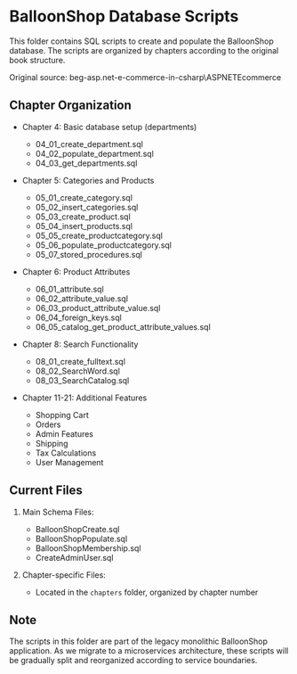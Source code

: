 # BalloonShop Database Scripts

This folder contains SQL scripts to create and populate the BalloonShop database. The scripts are organized by chapters according to the original book structure.

Original source: beg-asp.net-e-commerce-in-csharp\ASPNETEcommerce

## Chapter Organization

- Chapter 4: Basic database setup (departments)
  - 04_01_create_department.sql
  - 04_02_populate_department.sql
  - 04_03_get_departments.sql

- Chapter 5: Categories and Products
  - 05_01_create_category.sql
  - 05_02_insert_categories.sql
  - 05_03_create_product.sql
  - 05_04_insert_products.sql
  - 05_05_create_productcategory.sql
  - 05_06_populate_productcategory.sql
  - 05_07_stored_procedures.sql

- Chapter 6: Product Attributes
  - 06_01_attribute.sql
  - 06_02_attribute_value.sql
  - 06_03_product_attribute_value.sql
  - 06_04_foreign_keys.sql
  - 06_05_catalog_get_product_attribute_values.sql

- Chapter 8: Search Functionality
  - 08_01_create_fulltext.sql
  - 08_02_SearchWord.sql
  - 08_03_SearchCatalog.sql

- Chapter 11-21: Additional Features
  - Shopping Cart
  - Orders
  - Admin Features
  - Shipping
  - Tax Calculations
  - User Management

## Current Files

1. Main Schema Files:
   - BalloonShopCreate.sql
   - BalloonShopPopulate.sql
   - BalloonShopMembership.sql
   - CreateAdminUser.sql

2. Chapter-specific Files:
   - Located in the `chapters` folder, organized by chapter number

## Note

The scripts in this folder are part of the legacy monolithic BalloonShop application. As we migrate to a microservices architecture, these scripts will be gradually split and reorganized according to service boundaries.